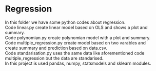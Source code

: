 # Regression
In this folder we have some python codes about regression. <br/>
Code linear.py create linear model based on OLS and shows a plot and summary. <br/>
Code polynomian.py create polynomian model with a plot and summary. <br/>
Code multiple_regression.py create model based on two varables and create summary and prediction based on data.csv. <br/>
Code standarisation.py uses the same data like aforementioned code multiple_regression but the data are standarised. <br/>
In this project is used pandas, numpy, statsmodels and sklearn modules. <br/>
